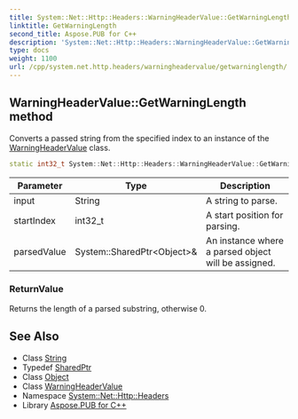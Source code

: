 ```yaml
---
title: System::Net::Http::Headers::WarningHeaderValue::GetWarningLength method
linktitle: GetWarningLength
second_title: Aspose.PUB for C++
description: 'System::Net::Http::Headers::WarningHeaderValue::GetWarningLength method. Converts a passed string from the specified index to an instance of the WarningHeaderValue class in C++.'
type: docs
weight: 1100
url: /cpp/system.net.http.headers/warningheadervalue/getwarninglength/
---
```

## WarningHeaderValue::GetWarningLength method


Converts a passed string from the specified index to an instance of the [WarningHeaderValue](../) class.

```cpp
static int32_t System::Net::Http::Headers::WarningHeaderValue::GetWarningLength(String input, int32_t startIndex, System::SharedPtr<Object> &parsedValue)
```


| Parameter | Type | Description |
| --- | --- | --- |
| input | String | A string to parse. |
| startIndex | int32_t | A start position for parsing. |
| parsedValue | System::SharedPtr\<Object\>\& | An instance where a parsed object will be assigned. |

### ReturnValue

Returns the length of a parsed substring, otherwise 0.

## See Also

* Class [String](../../../system/string/)
* Typedef [SharedPtr](../../../system/sharedptr/)
* Class [Object](../../../system/object/)
* Class [WarningHeaderValue](../)
* Namespace [System::Net::Http::Headers](../../)
* Library [Aspose.PUB for C++](../../../)
